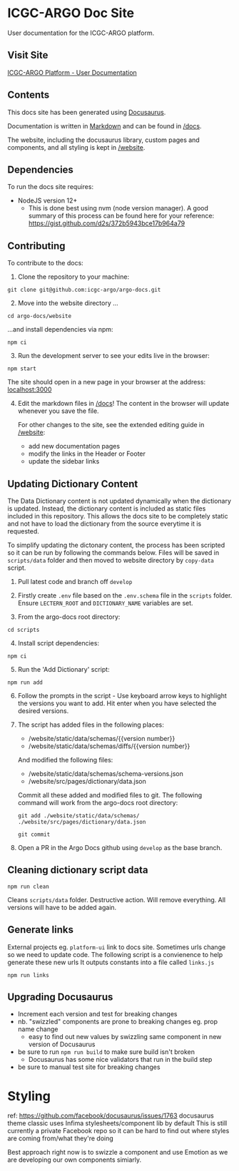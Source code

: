 # ICGC-ARGO Doc Site

User documentation for the ICGC-ARGO platform.

## Visit Site

[ICGC-ARGO Platform - User Documentation](https://docs.icgc-argo.org)

## Contents

This docs site has been generated using [Docusaurus](https://docusaurus.io/).

Documentation is written in [Markdown](https://github.com/adam-p/markdown-here/wiki/Markdown-Cheatsheet) and can be found in [/docs](docs).

The website, including the docusaurus library, custom pages and components, and all styling is kept in [/website](website).

## Dependencies

To run the docs site requires:

- NodeJS version 12+
  - This is done best using nvm (node version manager). A good summary of this process can be found here for your reference: https://gist.github.com/d2s/372b5943bce17b964a79

## Contributing

To contribute to the docs:

1. Clone the repository to your machine:

```
git clone git@github.com:icgc-argo/argo-docs.git
```

2. Move into the website directory ...

```
cd argo-docs/website
```

...and install dependencies via npm:

```
npm ci
```

3. Run the development server to see your edits live in the browser:

```
npm start
```

The site should open in a new page in your browser at the address: [localhost:3000](http://localhost:3000)

4. Edit the markdown files in [/docs](docs)! The content in the browser will update whenever you save the file.

   For other changes to the site, see the extended editing guide in [/website](website):

   - add new documentation pages
   - modify the links in the Header or Footer
   - update the sidebar links

## Updating Dictionary Content

The Data Dictionary content is not updated dynamically when the dictionary is updated. Instead, the dictionary content is included as static files included in this repository. This allows the docs site to be completely static and not have to load the dictionary from the source everytime it is requested.

To simplify updating the dictonary content, the process has been scripted so it can be run by following the commands below. Files will be saved in `scripts/data` folder and then moved to website directory by `copy-data` script.

1. Pull latest code and branch off `develop`

2. Firstly create `.env` file based on the `.env.schema` file in the `scripts` folder.
   Ensure `LECTERN_ROOT` and `DICTIONARY_NAME` variables are set.

3. From the argo-docs root directory:

```
cd scripts
```

4. Install script dependencies:

```
npm ci
```

5. Run the 'Add Dictionary' script:

```
npm run add
```

6. Follow the prompts in the script - Use keyboard arrow keys to highlight the versions you want to add. Hit enter when you have selected the desired versions.

7. The script has added files in the following places:

   - /website/static/data/schemas/{{version number}}
   - /website/static/data/schemas/diffs/{{version number}}

   And modified the following files:

   - /website/static/data/schemas/schema-versions.json
   - /website/src/pages/dictionary/data.json

   Commit all these added and modified files to git. The following command will work from the argo-docs root directory:

   ```
   git add ./website/static/data/schemas/ ./website/src/pages/dictionary/data.json

   git commit
   ```

8. Open a PR in the Argo Docs github using `develop` as the base branch.

## Cleaning dictionary script data

```
npm run clean
```

Cleans `scripts/data` folder. Destructive action. Will remove everything. All versions will have to be added again.

## Generate links

External projects eg. `platform-ui` link to docs site. Sometimes urls change so we need to update code.
The following script is a convienence to help generate these new urls
It outputs constants into a file called `links.js`

```
npm run links
```

## Upgrading Docusaurus

- Increment each version and test for breaking changes
- nb. "swizzled" components are prone to breaking changes eg. prop name change
  - easy to find out new values by swizzling same component in new version of Docusaurus
- be sure to run `npm run build` to make sure build isn't broken
  - Docusaurus has some nice validators that run in the build step
- be sure to manual test site for breaking changes

# Styling

ref: https://github.com/facebook/docusaurus/issues/1763
docusaurus theme classic uses Infima stylesheets/component lib by default
This is still currently a private Facebook repo so it can be hard to find out where styles are coming from/what they're doing

Best approach right now is to swizzle a component and use Emotion as we are developing our own components simiarly.
